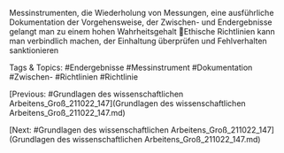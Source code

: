 Messinstrumenten, die Wiederholung von Messungen, eine 
ausführliche Dokumentation der Vorgehensweise, der Zwischen- und 
Endergebnisse gelangt man zu einem hohen Wahrheitsgehalt
Ethische Richtlinien kann man verbindlich machen, der Einhaltung 
überprüfen und Fehlverhalten sanktionieren

   Tags & Topics:
   #Endergebnisse
   #Messinstrument
   #Dokumentation
   #Zwischen-
   #Richtlinien
   #Richtlinie

[Previous: #Grundlagen des wissenschaftlichen Arbeitens_Groß_211022_147](Grundlagen des wissenschaftlichen Arbeitens_Groß_211022_147.md)

[Next: #Grundlagen des wissenschaftlichen Arbeitens_Groß_211022_147](Grundlagen des wissenschaftlichen Arbeitens_Groß_211022_147.md)